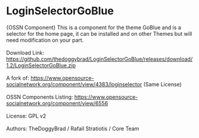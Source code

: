 # LoginSelectorGoBlue
{OSSN Component}  This is a component for the theme GoBlue and is a selector for the home page, it can be installed and on other Themes but will need modification on your part.
<br>
<br>
Download Link: https://github.com/thedoggybrad/LoginSelectorGoBlue/releases/download/1.2/LoginSelectorGoBlue.zip
<br>
<br>
A fork of: https://www.opensource-socialnetwork.org/component/view/4383/loginselector (Same License)
<br>
<br>
OSSN Components Listing: https://www.opensource-socialnetwork.org/component/view/6556
<br>
<br>
License: 	GPL v2
<br>
<br>
Authors: TheDoggyBrad / Rafail Stratiotis / Core Team
